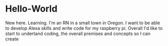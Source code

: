 # Hello-World
New here. Learning. 
I'm an RN in a small town in Oregon. I want to be able to develop Alexa skills and write code for my raspberry pi. Overall I'd like to start to undertand coding, the overall premises and concepts so I can create

